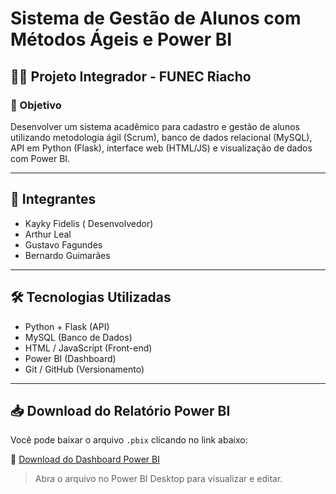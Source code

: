# Sistema de Gestão de Alunos com Métodos Ágeis e Power BI

## 👨‍🏫 Projeto Integrador - FUNEC Riacho

### 📌 Objetivo
Desenvolver um sistema acadêmico para cadastro e gestão de alunos utilizando metodologia ágil (Scrum), banco de dados relacional (MySQL), API em Python (Flask), interface web (HTML/JS) e visualização de dados com Power BI.

---

## 👥 Integrantes
- Kayky Fidelis ( Desenvolvedor) 
- Arthur Leal
- Gustavo Fagundes 
- Bernardo Guimarães 

---

## 🛠️ Tecnologias Utilizadas
- Python + Flask (API)
- MySQL (Banco de Dados)
- HTML / JavaScript (Front-end)
- Power BI (Dashboard)
- Git / GitHub (Versionamento)


---
## 📥 Download do Relatório Power BI

Você pode baixar o arquivo `.pbix` clicando no link abaixo:

🔗 [Download do Dashboard Power BI](./powerbi/dashboard_final.pbix)

> Abra o arquivo no Power BI Desktop para visualizar e editar.
